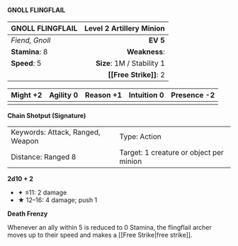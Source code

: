 #### GNOLL FLINGFLAIL

| GNOLL FLINGFLAIL | **Level 2 Artillery Minion** |
| :--------------- | ---------------------------: |
| *Fiend, Gnoll*   |                     **EV 5** |
| **Stamina**: 8   |                **Weakness**: |
| **Speed**: 5     |   **Size**: 1M / Stability 1 |
|                  |       **[[Free Strike]]**: 2 |

| **Might** +2 | **Agility** 0 | **Reason** +1 | **Intuition** 0 | **Presence** -2 |
| ------------ | ------------- | ------------- | --------------- | --------------- |
|              |               |               |                 |                 |

**Chain Shotput (Signature)**

|                                  |                                         |
| :------------------------------- | :-------------------------------------- |
| Keywords: Attack, Ranged, Weapon | Type: Action                            |
| Distance: Ranged 8               | Target: 1 creature or object per minion |

**2d10 + 2**

- ✦ ≤11: 2 damage
- ★ 12–16: 4 damage; push 1

**Death Frenzy**

Whenever an ally within 5 is reduced to 0 Stamina, the flingflail archer moves up to their speed and makes a [[Free Strike|free strike]].
